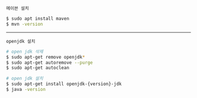 `메이븐 설치`
~~~bash
$ sudo apt install maven
$ mvn -version
~~~
---
`openjdk 설치`
~~~bash
# open jdk 삭제
$ sudo apt-get remove openjdk*
$ sudo apt-get autoremove --purge
$ sudo apt-get autoclean

# open jdk 설치
$ sudo apt-get install openjdk-{version}-jdk
$ java -version
~~~